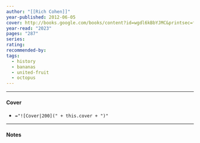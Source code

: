 ```yaml
---
author: "[[Rich Cohen]]"
year-published: 2012-06-05
cover: http://books.google.com/books/content?id=wgdl6kBbYJMC&printsec=frontcover&img=1&zoom=1&edge=curl&source=gbs_api
year-read: "2023"
pages: "287"
series: 
rating: 
recommended-by: 
tags:
  - history
  - bananas
  - united-fruit
  - octopus
---
```


---
#### Cover
- `="![Cover|200](" + this.cover + ")"`
---
#### Notes